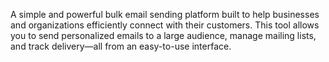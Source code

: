 A simple and powerful bulk email sending platform built to help businesses and organizations efficiently connect with their customers. This tool allows you to send personalized emails to a large audience, manage mailing lists, and track delivery—all from an easy-to-use interface.